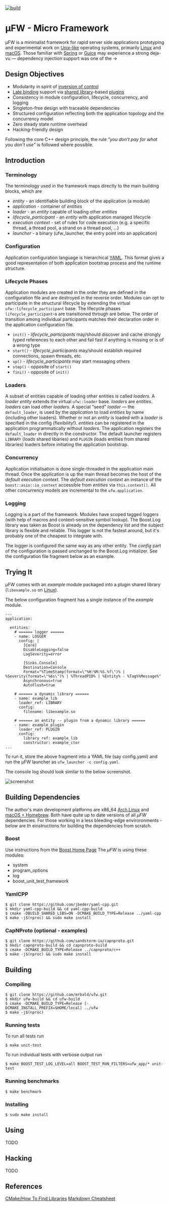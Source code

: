 [![build](https://api.travis-ci.org/mrbald/ufw.svg?branch=master)](https://travis-ci.org/mrbald/ufw)

&mu;FW - Micro Framework
========================

&mu;FW is a minimalist framework for rapid server side applications prototyping and experimental work on [Unix-like][1] operating systems, primarily [Linux][2] and [macOS][3].
Those familiar with [Spring][4] or [Guice][5] may experience a strong deja-vu &mdash; dependency injection support was one of the &rarr;

Design Objectives
-----------------

* Modularity in spirit of [inversion of control][6]
* [Late binding][7] support via [shared library][11]-based [plugins][12]
* Consistency in module configuration, lifecycle, concurrency, and logging
* Singleton-free design with traceable dependencies
* Structured configuration reflecting both the application topology and the concurrency model
* Zero steady state runtime overhead
* Hacking-friendly design

Following the core C++ design principle, the rule _"you don't pay for what you don't use"_ is followed where possible.

Introduction
------------

### Terminology

The terminology used in the framework maps directly to the main building blocks, which are

* _entity_ - an identifiable building block of the application (a module)
* _application_ - container of _entities_
* _loader_ - an _entity_ capable of loading other _entities_
* _lifecycle_participant_ - an _entity_ with application managed lifecycle
* _execution context_ - set of rules for code execution (e.g. a specific thread, a thread pool, a strand on a thread pool, ...)
* _launcher_ - a binary (ufw_launcher, the entry point into an application)

### Configuration

Application configuration language is hierarchical [YAML][8].
This format gives a good representation of both application bootstrap process and the runtime structure.

### Lifecycle Phases

Application modules are created in the order they are defined in the configuration file and are destroyed in the reverse order.
Modules can opt to participate in the structural lifecycle by extending the virtual `ufw::lifecycle_participant` base.
The lifecycle phases `lifecycle_participant`-s are transitioned through are below.
The order of transition among individual participants matches their declaration order in the application configuration file.

* `init()` - *lifecycle_participants* may/should discover and cache strongly typed references to each other and fail fast if anything is missing or is of a wrong type
* `start()` - *lifecycle_participants* may/should establish required connections, spawn threads, etc.
* `up()` - *lifecycle_participants* may start messaging others
* `stop()` - opposite of `start()`
* `fini()` - opposite of `init()`

### Loaders

A subset of entities capable of loading other entities is called _loaders_.
A _loader_ _entity_ extends the virtual `ufw::loader` base.
_loaders_ are _entities_.
_loaders_ can load other _loaders_.
A special "seed" _loader_  &mdash; the `default_loader`, is used by the _application_ to load _entities_ by name (including other loaders).
Whether or not an _entity_ is loaded with a _loader_ is specified in the config (flexibility!).
_entities_ can be registered in the application programmatically without _loaders_.
The application registers the `default_loader` in directly in the constructor.
The default launcher registers `LIBRARY` (loads shared libaries) and `PLUGIN` (loads entities from shared libraries) loaders before initiating the application bootstrap.

### Concurrency

Application initialisation is done single-threaded in the application main thread.
Once the application is up the main thread becomes the host of the _default execution context_.
The _default execution context_ an instance of the `boost::asio::io_context` accessible from _entities_ via `this.context()`.
All other concurrency models are incremental to the `ufw.application`.

### Logging

Logging is a part of the framework. Modules have scoped tagged loggers (with help of macros and context-sensitive symbol lookup).
The Boost.Log library was taken as Boost is already on the dependency list and the subject library is flexible and reliable.
This logger is not the fastest around, but it's probably one of the cheapest to integrate with.

The logger is configured the same way as any other entity.
The _config_ part of the configuration is passed unchanged to the Boost.Log initializer.
See the configuration file fragment below as an example.

Trying It
---------

&mu;FW comes with an _example_ module packaged into a plugin shared library (`libexample.so` on [Linux][2]).

The below configuration fragment has a single instance of the _example_ module.

```
---
application:

  entities:
    # ====== logger ======
    - name: LOGGER
      config: |
        [Core]
        DisableLogging=false
        LogSeverity=error

        [Sinks.Console]
        Destination=Console
        Format="%TimeStamp(format=\"%H:%M:%S.%f\")% | %Severity(format=\"%6s\")% | %ThreadPID% | %Entity% - %Tag%%Message%"
        Asynchronous=true
        AutoFlush=true

    # ====== a dynamic library ======
    - name: example_lib
      loader_ref: LIBRARY
      config:
        filename: libexample.so

    # ====== an entity -- plugin from a dynamic library ======
    - name: example_plugin
      loader_ref: PLUGIN
      config:
        library_ref: example_lib
        constructor: example_ctor
...

```

To run it, store the above fragment into a YAML file (say config.yaml) and run the &mu;FW launcher as `ufw_launcher -c config.yaml`.

The console log should look similar to the below screenshot.

![screenshot](screenshot.png)

Building Dependencies
---------------------

The author's main development platforms are x86\_64 [Arch Linux][9] and [macOS + Homebrew][10].
Both have quite up to date versions of all _&mu;FW_ dependencies.
For those working in a less bleeding-edge enviroronments - below are th einstructions for building the dependencies from scratch.

### Boost
Use instructions from the [Boost Home Page](https://boost.org)
The _&mu;FW_ is using these modules:
* system
* program_options
* log
* boost_unit_test_framework

### YamlCPP

```
$ git clone https://github.com/jbeder/yaml-cpp.git
$ mkdir yaml-cpp-build && cd yaml-cpp-build
$ cmake -DBUILD_SHARED_LIBS=ON -DCMAKE_BUILD_TYPE=Release ../yaml-cpp
$ make -j$(nproc) && sudo make install
```

### CapNProto (optional - examples)

```
$ git clone https://github.com/sandstorm-io/capnproto.git
$ mkdir capnproto-build && cd capnproto-build
$ cmake -DCMAKE_BUILD_TYPE=Release ../capnproto/c++
$ make -j$(nproc) && sudo make install
```

Building
--------

### Compiling

    $ git clone https://github.com/mrbald/ufw.git
    $ mkdir ufw-build && cd ufw-build
    $ cmake -DCMAKE_BUILD_TYPE=Release [-DCMAKE_INSTALL_PREFIX=$HOME/local] ../ufw
    $ make -j$(nproc)

### Running tests

To run all tests run

    $ make unit-test

To run individual tests with verbose output run

    $ make BOOST_TEST_LOG_LEVEL=all BOOST_TEST_RUN_FILTERS=ufw_app/* unit-test

### Running benchmarks

    $ make benchmark

### Installing

    $ sudo make install

Using
-----

TODO

Hacking
-------

TODO

References
----------
[CMake/How To Find Libraries](https://cmake.org/Wiki/CMake:How_To_Find_Libraries)
[Markdown Cheatsheet](https://github.com/adam-p/markdown-here/wiki/Markdown-Cheatsheet)


[1]: https://en.wikipedia.org/wiki/Unix-like
[2]: https://en.wikipedia.org/wiki/Linux
[3]: https://en.wikipedia.org/wiki/MacOS
[4]: http://spring.io/
[5]: https://github.com/google/guice
[6]: https://en.wikipedia.org/wiki/Inversion_of_control
[7]: https://en.wikipedia.org/wiki/Late_binding
[8]: http://yaml.org/
[9]: https://www.archlinux.org/
[10]: https://brew.sh/
[11]: https://en.wikipedia.org/wiki/Library_(computing)
[12]: https://en.wikipedia.org/wiki/Plug-in_(computing)
